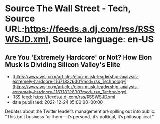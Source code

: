 # Source The Wall Street - Tech, Source URL:https://feeds.a.dj.com/rss/RSSWSJD.xml, Source language: en-US

## Are You 'Extremely Hardcore' or Not? How Elon Musk Is Dividing Silicon Valley's Elite
 - [https://www.wsj.com/articles/elon-musk-leadership-analysis-extremely-hardcore-11671832630?mod=rss_Technology](https://www.wsj.com/articles/elon-musk-leadership-analysis-extremely-hardcore-11671832630?mod=rss_Technology)
 - RSS feed: https://feeds.a.dj.com/rss/RSSWSJD.xml
 - date published: 2022-12-24 05:00:00+00:00

Debates about the Twitter leader’s management are spilling out into public. “This isn’t business for them—it’s personal, it’s political, it’s philosophical.”
